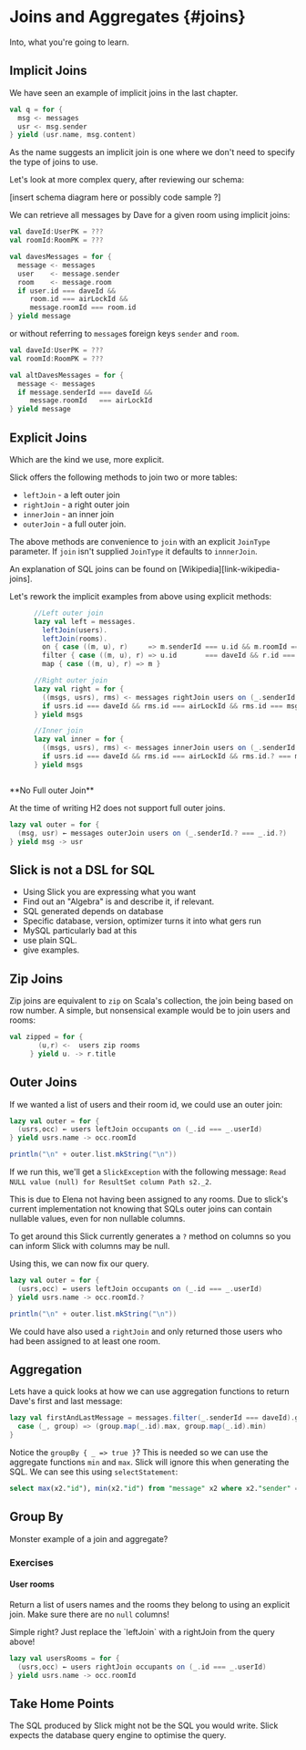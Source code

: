 # Joins and Aggregates {#joins}

Into, what you're going to learn.

## Implicit Joins

We have seen an example of implicit joins in the last chapter.

~~~ scala
val q = for {
  msg <- messages
  usr <- msg.sender
} yield (usr.name, msg.content)
~~~

As the name suggests an implicit join is one where we don't need
to specify the type of joins to use.

Let's look at more complex query,
after reviewing our schema:

[insert schema diagram here or possibly code sample ?]

We can retrieve all messages by Dave for a given room using implicit joins:

~~~ scala
val daveId:UserPK = ???
val roomId:RoomPK = ???

val davesMessages = for {
  message <- messages
  user    <- message.sender
  room    <- message.room
  if user.id === daveId &&
     room.id === airLockId &&
     message.roomId === room.id
} yield message
~~~

or without referring to `message`s foreign keys `sender` and `room`.

~~~ scala
val daveId:UserPK = ???
val roomId:RoomPK = ???

val altDavesMessages = for {
  message <- messages
  if message.senderId === daveId &&
     message.roomId   === airLockId
} yield message
~~~

## Explicit Joins

Which are the kind we use, more explicit.


Slick offers the following methods to join two or more tables:

  * `leftJoin`  - a left outer join
  * `rightJoin` - a right outer join
  * `innerJoin` - an inner join
  * `outerJoin` - a full outer join.

The above methods are convenience to `join` with an explicit `JoinType` parameter.
If `join` isn't supplied `JoinType` it defaults to `innnerJoin`.

An explanation of SQL joins can be found on [Wikipedia][link-wikipedia-joins].

Let's rework the implicit examples from above using explicit methods:

``` scala
      //Left outer join
      lazy val left = messages.
        leftJoin(users).
        leftJoin(rooms).
        on { case ((m, u), r)     => m.senderId === u.id && m.roomId === r.id }.
        filter { case ((m, u), r) => u.id       === daveId && r.id === airLockId }.
        map { case ((m, u), r) => m }

      //Right outer join
      lazy val right = for {
        ((msgs, usrs), rms) <- messages rightJoin users on (_.senderId === _.id) rightJoin rooms on (_._1.roomId === _.id)
        if usrs.id === daveId && rms.id === airLockId && rms.id === msgs.roomId
      } yield msgs

      //Inner join
      lazy val inner = for {
        ((msgs, usrs), rms) <- messages innerJoin users on (_.senderId === _.id) leftJoin rooms on (_._1.roomId === _.id)
        if usrs.id === daveId && rms.id === airLockId && rms.id.? === msgs.roomId
      } yield msgs



```

<div class="callout callout-info">
**No Full outer Join**

At the time of writing H2 does not support full outer joins.

~~~ scala
lazy val outer = for {
  (msg, usr) ← messages outerJoin users on (_.senderId.? === _.id.?)
} yield msg -> usr
~~~
</div>

## Slick is not a DSL for SQL

- Using Slick you are expressing what you want
- Find out an "Algebra" is and describe it, if relevant.
- SQL generated depends on database
- Specific database, version, optimizer turns it into what gers run
- MySQL particularly bad at this
- use plain SQL.
- give examples.

## Zip Joins

Zip joins are equivalent to `zip` on Scala's collection,
the join being based on row number.
A simple, but nonsensical example would be to join users and rooms:

<!-- Possibly worth while looking at joining user rooms to get names rather than id from occupants
    Would be a little involved as would need to equal length lists
-->
``` scala
val zipped = for {
       (u,r) <-  users zip rooms
     } yield u. -> r.title
```


## Outer Joins

If we wanted a list of users and their room id, we could use an outer join:

``` scala
lazy val outer = for {
  (usrs,occ) ← users leftJoin occupants on (_.id === _.userId)
} yield usrs.name -> occ.roomId

println("\n" + outer.list.mkString("\n"))
```

If we run this,
we'll get a `SlickException` with the following message:
`Read NULL value (null) for ResultSet column Path s2._2`.


This is due to Elena not having been assigned to any rooms.
Due to slick's current implementation not knowing that SQLs outer joins can contain nullable values,
even for non nullable columns.

To get around this Slick currently generates a `?` method on columns so you can inform Slick with columns may be null.

Using this, we can now fix our query.

``` scala
lazy val outer = for {
  (usrs,occ) ← users leftJoin occupants on (_.id === _.userId)
} yield usrs.name -> occ.roomId.?

println("\n" + outer.list.mkString("\n"))
```
We could have also used a `rightJoin` and only returned those users who had been assigned to at least one room.


## Aggregation

Lets have a quick looks at how we can use aggregation functions to return Dave's first and last message:

``` scala
lazy val firstAndLastMessage = messages.filter(_.senderId === daveId).groupBy { _ => true }.map {
  case (_, group) => (group.map(_.id).max, group.map(_.id).min)
}
```
<!-- found this on stackoverflow, should I reference it?
    //http://stackoverflow.com/questions/27049646/how-to-select-max-min-in-same-query-in-slick/27055250#27055250
-->
Notice the `groupBy { _ => true }`?
This is needed so we can use the aggregate functions `min` and `max`.
Slick will ignore this when generating the SQL.
We can see this using `selectStatement`:

``` sql
select max(x2."id"), min(x2."id") from "message" x2 where x2."sender" = 1
```

## Group By

Monster example of a join and aggregate?





### Exercises

#### User rooms

Return a list of users names and the rooms they belong to using an explicit join.
Make sure there are no `null` columns!

<div class="solution">
Simple right?
Just replace the `leftJoin` with a rightJoin from the query above!

~~~ scala
lazy val usersRooms = for {
  (usrs,occ) ← users rightJoin occupants on (_.id === _.userId)
} yield usrs.name -> occ.roomId

~~~
</div>


## Take Home Points

The SQL produced by Slick might not be the SQL you would write.
Slick expects the database query engine to optimise the query.



